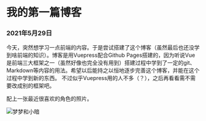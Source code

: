 # 我的第一篇博客

### 2021年5月29日

今天，突然想学习一点前端的内容。于是尝试搭建了这个博客（虽然最后也还没学到啥前端的知识）。博客是用Vuepress配合Github Pages搭建的，因为听说Vue是前端三大框架之一（虽然好像也完全没有用到）搭建过程中学到了一定的git、Markdown等内容的用法。希望以后能持之以恒地逐步完善这个博客，并能在这个过程中学到新的东西。 不过似乎Vuepress用的人不多（？），之后再看看需不需要改成别的框架吧。

配上一张最近很喜欢的角色的照片。

<img :src="$withBase('/darkness_momo.jpg')" alt="梦梦和小暗">

